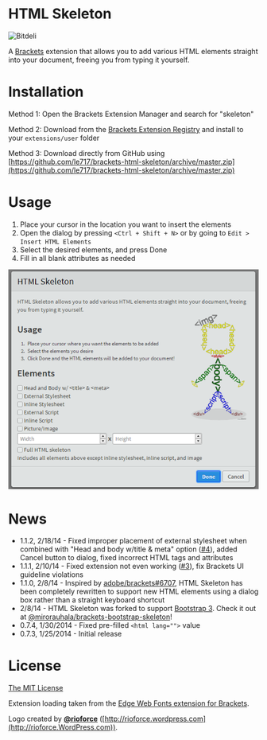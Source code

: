 # HTML Skeleton #

![Bitdeli](https://d2weczhvl823v0.cloudfront.net/le717/brackets-html-skeleton/trend.png)

A [Brackets](http://brackets.io) extension that allows you to add various HTML elements straight into your document,
freeing you from typing it yourself.

# Installation #

Method 1: Open the Brackets Extension Manager and search for "skeleton"

Method 2: Download from the [Brackets Extension Registry](https://brackets-registry.aboutweb.com/) and install to your `extensions/user` folder

Method 3: Download directly from GitHub using [https://github.com/le717/brackets-html-skeleton/archive/master.zip](https://github.com/le717/brackets-html-skeleton/archive/master.zip)

# Usage #

1. Place your cursor in the location you want to insert the elements
2. Open the dialog by pressing `<Ctrl + Shift + N>` or by going to `Edit > Insert HTML Elements`
3. Select the desired elements, and press Done
4. Fill in all blank attributes as needed

![HTML Skeleton screenshot](img/HTML-Skeleton.png)

# News #

* 1.1.2, 2/18/14 - Fixed improper placement of external stylesheet when combined with "Head and body w/title & meta" option ([#4](https://github.com/le717/brackets-html-skeleton/issues/4)), added Cancel button to dialog, fixed incorrect HTML tags and attributes
* 1.1.1, 2/10/14 - Fixed extension not even working ([#3](https://github.com/le717/brackets-html-skeleton/issues/3)), fix Brackets UI guideline violations
* 1.1.0, 2/8/14 - Inspired by [adobe/brackets#6707](https://github.com/adobe/brackets/issues/6707), HTML Skeleton has been completely rewritten
to support new HTML elements using a dialog box rather than a straight keyboard shortcut
* 2/8/14 - HTML Skeleton was forked to support [Bootstrap 3](http://getbootstrap.com/). Check it out at [@mirorauhala/brackets-bootstrap-skeleton](https://github.com/mirorauhala/brackets-bootstrap-skeleton)!
* 0.7.4, 1/30/2014 - Fixed pre-filled `<html lang="">` value
* 0.7.3, 1/25/2014 - Initial release

# License #

[The MIT License](LICENSE.md)

Extension loading taken from the [Edge Web Fonts extension for Brackets](https://github.com/adobe/brackets-edge-web-fonts).

Logo created by [**@rioforce**](https://github.com/rioforce) ([http://rioforce.wordpress.com](http://rioforce.WordPress.com)).
